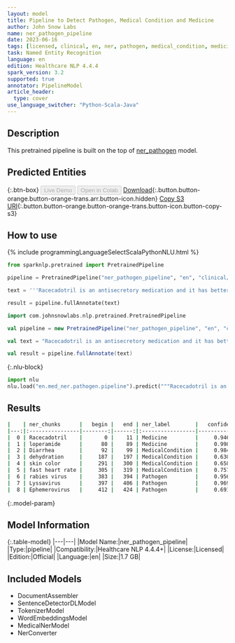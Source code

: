 ```yaml
---
layout: model
title: Pipeline to Detect Pathogen, Medical Condition and Medicine
author: John Snow Labs
name: ner_pathogen_pipeline
date: 2023-06-16
tags: [licensed, clinical, en, ner, pathogen, medical_condition, medicine]
task: Named Entity Recognition
language: en
edition: Healthcare NLP 4.4.4
spark_version: 3.2
supported: true
annotator: PipelineModel
article_header:
  type: cover
use_language_switcher: "Python-Scala-Java"
---
```


## Description

This pretrained pipeline is built on the top of [ner_pathogen](https://nlp.johnsnowlabs.com/2022/06/28/ner_pathogen_en_3_0.html) model.

## Predicted Entities



{:.btn-box}
<button class="button button-orange" disabled>Live Demo</button>
<button class="button button-orange" disabled>Open in Colab</button>
[Download](https://s3.amazonaws.com/auxdata.johnsnowlabs.com/clinical/models/ner_pathogen_pipeline_en_4.4.4_3.2_1686955255015.zip){:.button.button-orange.button-orange-trans.arr.button-icon.hidden}
[Copy S3 URI](s3://auxdata.johnsnowlabs.com/clinical/models/ner_pathogen_pipeline_en_4.4.4_3.2_1686955255015.zip){:.button.button-orange.button-orange-trans.button-icon.button-copy-s3}

## How to use

<div class="tabs-box" markdown="1">
{% include programmingLanguageSelectScalaPythonNLU.html %}

```python
from sparknlp.pretrained import PretrainedPipeline

pipeline = PretrainedPipeline("ner_pathogen_pipeline", "en", "clinical/models")

text = '''Racecadotril is an antisecretory medication and it has better tolerability than loperamide. Diarrhea is the condition of having loose, liquid or watery bowel movements each day. Signs of dehydration often begin with loss of the normal stretchiness of the skin.  This can progress to loss of skin color, a fast heart rate as it becomes more severe.  While it has been speculated that rabies virus, Lyssavirus and Ephemerovirus could be transmitted through aerosols, studies have concluded that this is only feasible in limited conditions.'''

result = pipeline.fullAnnotate(text)
```
```scala
import com.johnsnowlabs.nlp.pretrained.PretrainedPipeline

val pipeline = new PretrainedPipeline("ner_pathogen_pipeline", "en", "clinical/models")

val text = "Racecadotril is an antisecretory medication and it has better tolerability than loperamide. Diarrhea is the condition of having loose, liquid or watery bowel movements each day. Signs of dehydration often begin with loss of the normal stretchiness of the skin.  This can progress to loss of skin color, a fast heart rate as it becomes more severe.  While it has been speculated that rabies virus, Lyssavirus and Ephemerovirus could be transmitted through aerosols, studies have concluded that this is only feasible in limited conditions."

val result = pipeline.fullAnnotate(text)
```

{:.nlu-block}
```python
import nlu
nlu.load("en.med_ner.pathogen.pipeline").predict("""Racecadotril is an antisecretory medication and it has better tolerability than loperamide. Diarrhea is the condition of having loose, liquid or watery bowel movements each day. Signs of dehydration often begin with loss of the normal stretchiness of the skin.  This can progress to loss of skin color, a fast heart rate as it becomes more severe.  While it has been speculated that rabies virus, Lyssavirus and Ephemerovirus could be transmitted through aerosols, studies have concluded that this is only feasible in limited conditions.""")
```
</div>

## Results

```bash
|    | ner_chunks      |   begin |   end | ner_label        |   confidence |
|---:|:----------------|--------:|------:|:-----------------|-------------:|
|  0 | Racecadotril    |       0 |    11 | Medicine         |     0.9468   |
|  1 | loperamide      |      80 |    89 | Medicine         |     0.9986   |
|  2 | Diarrhea        |      92 |    99 | MedicalCondition |     0.9848   |
|  3 | dehydration     |     187 |   197 | MedicalCondition |     0.6305   |
|  4 | skin color      |     291 |   300 | MedicalCondition |     0.6586   |
|  5 | fast heart rate |     305 |   319 | MedicalCondition |     0.757233 |
|  6 | rabies virus    |     383 |   394 | Pathogen         |     0.95685  |
|  7 | Lyssavirus      |     397 |   406 | Pathogen         |     0.9694   |
|  8 | Ephemerovirus   |     412 |   424 | Pathogen         |     0.6919   |
```

{:.model-param}
## Model Information

{:.table-model}
|---|---|
|Model Name:|ner_pathogen_pipeline|
|Type:|pipeline|
|Compatibility:|Healthcare NLP 4.4.4+|
|License:|Licensed|
|Edition:|Official|
|Language:|en|
|Size:|1.7 GB|

## Included Models

- DocumentAssembler
- SentenceDetectorDLModel
- TokenizerModel
- WordEmbeddingsModel
- MedicalNerModel
- NerConverter